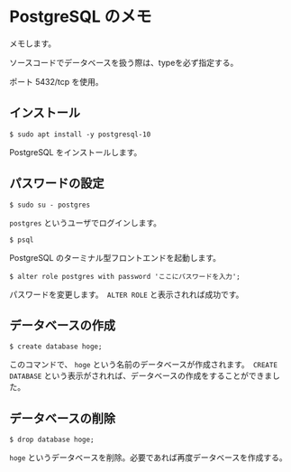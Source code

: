 # PostgreSQL のメモ

メモします。

ソースコードでデータベースを扱う際は、typeを必ず指定する。

ポート 5432/tcp を使用。

## インストール

```
$ sudo apt install -y postgresql-10
```

PostgreSQL をインストールします。

## パスワードの設定

```
$ sudo su - postgres
```

`postgres` というユーザでログインします。

```
$ psql 
```

PostgreSQL のターミナル型フロントエンドを起動します。

```
$ alter role postgres with password 'ここにパスワードを入力';
```

パスワードを変更します。　`ALTER ROLE` と表示されれば成功です。

## データベースの作成

```
$ create database hoge;
```

このコマンドで、 `hoge` という名前のデータベースが作成されます。　`CREATE DATABASE` という表示がされれば、データベースの作成をすることができました。

## データベースの削除

```
$ drop database hoge;
```

`hoge` というデータベースを削除。必要であれば再度データベースを作成する。
